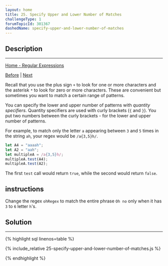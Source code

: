```yaml
---
layout: home
title: 25. Specify Upper and Lower Number of Matches
challengeType: 1
forumTopicId: 301367
dashedName: specify-upper-and-lower-number-of-matches
---
```


<div class="row">
<div class="columnStmt" markdown="1">

## Description
------

[Home - Regular Expressions](../regular-expressions/README.md)

[Before](./24-match-non-whitespace-characters.md)  | [Next](./26-specify-only-the-lower-number-of-matches.md) 

Recall that you use the plus sign `+` to look for one or more characters and the asterisk `*` to look for zero or more characters. These are convenient but sometimes you want to match a certain range of patterns.

You can specify the lower and upper number of patterns with <dfn>quantity specifiers</dfn>. Quantity specifiers are used with curly brackets (`{` and `}`). You put two numbers between the curly brackets - for the lower and upper number of patterns.

For example, to match only the letter `a` appearing between `3` and `5` times in the string `ah`, your regex would be `/a{3,5}h/`.

```js
let A4 = "aaaah";
let A2 = "aah";
let multipleA = /a{3,5}h/;
multipleA.test(A4);
multipleA.test(A2);
```

The first `test` call would return `true`, while the second would return `false`.

##  instructions 

Change the regex `ohRegex` to match the entire phrase `Oh no` only when it has `3` to `6` letter `h`'s.

</div>
<div class="columnSol" markdown="1">

## Solution
------

{% highlight sql linenos=table %}

{% include_relative 25-specify-upper-and-lower-number-of-matches.js %}

{% endhighlight %}

</div>
</div>